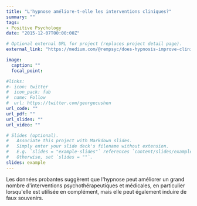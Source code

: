 ```yaml
---
title: "L'hypnose améliore-t-elle les interventions cliniques?"
summary: ""
tags:
- Positive Psychology
date: "2015-12-07T00:00:00Z"

# Optional external URL for project (replaces project detail page).
external_link: "https://medium.com/@rempsyc/does-hypnosis-improve-clinical-interventions-ea51d829ed98"

image:
  caption: ""
  focal_point:

#links:
#- icon: twitter
#  icon_pack: fab
#  name: Follow
#  url: https://twitter.com/georgecushen
url_code: ""
url_pdf: ""
url_slides: ""
url_video: ""

# Slides (optional).
#   Associate this project with Markdown slides.
#   Simply enter your slide deck's filename without extension.
#   E.g. `slides = "example-slides"` references `content/slides/example-slides.md`.
#   Otherwise, set `slides = ""`.
slides: example
---
```


Les données probantes suggèrent que l'hypnose peut améliorer un grand nombre d'interventions psychothérapeutiques et médicales, en particulier lorsqu'elle est utilisée en complément, mais elle peut également induire de faux souvenirs.
